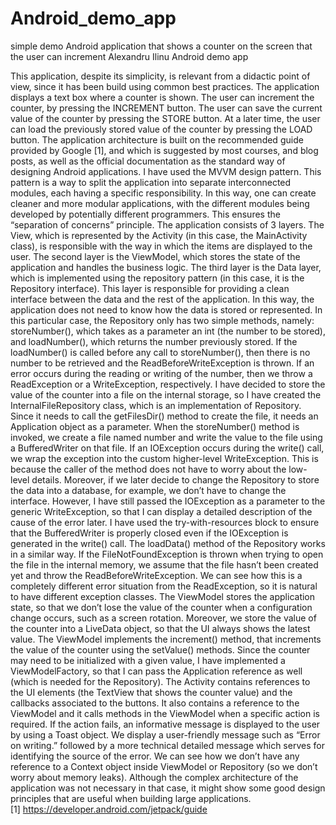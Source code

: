 # Android_demo_app
simple demo Android application that shows a counter on the screen that the user can increment
Alexandru Ilinu
Android demo app

This application, despite its simplicity, is relevant from a didactic point of view, since it has been build using common best practices. 
The application displays a text box where a counter is shown. The user can increment the counter, by pressing the INCREMENT button. The user can save the current value of the counter by pressing the STORE button. At a later time, the user can load the previously stored value of the counter by pressing the LOAD button. 
The application architecture is built on the recommended guide provided by Google [1], and which is suggested by most courses, and blog posts, as well as the official documentation as the standard way of designing Android applications. I have used the MVVM design pattern. This pattern is a way to split the application into separate interconnected modules, each having a specific responsibility. In this way, one can create cleaner and more modular applications, with the different modules being developed by potentially different programmers. This ensures the “separation of concerns” principle. 
The application consists of 3 layers. The View, which is represented by the Activity (in this case, the MainActivity class), is responsible with the way in which the items are displayed to the user. The second layer is the ViewModel, which stores the state of the application and handles the business logic. The third layer is the Data layer, which is implemented using the repository pattern (in this case, it is the Repository interface). This layer is responsible for providing a clean interface between the data and the rest of the application. In this way, the application does not need to know how the data is stored or represented. 
In this particular case, the Repository only has two simple methods, namely: storeNumber(), which takes as a parameter an int (the number to be stored), and loadNumber(), which returns the number previously stored. If the loadNumber() is called before any call to storeNumber(), then there is no number to be retrieved and the ReadBeforeWriteException is thrown. If an error occurs during the reading or writing of the number, then we throw a ReadException or a WriteException, respectively. 
I have decided to store the value of the counter into a file on the internal storage, so I have created the InternalFileRepository class, which is an implementation of Repository. Since it needs to call the getFilesDir() method to create the file, it needs an Application object as a parameter. 
When the storeNumber() method is invoked, we create a file named number and write the value to the file using a BufferedWriter on that file. If an IOException occurs during the write() call, we wrap the exception into the custom higher-level WriteException. This is because the caller of the method does not have to worry about the low-level details. Moreover, if we later decide to change the Repository to store the data into a database, for example, we don’t have to change the interface. However, I have still passed the IOException as a parameter to the generic WriteException, so that I can display a detailed description of the cause of the error later. I have used the try-with-resources block to ensure that the BufferedWriter is properly closed even if the IOException is generated in the write() call. 
The loadData() method of the Repository works in a similar way. If the FileNotFoundException is thrown when trying to open the file in the internal memory, we assume that the file hasn’t been created yet and throw the ReadBeforeWriteException. We can see how this is a completely different error situation from the ReadException, so it is natural to have different exception classes. 
The ViewModel stores the application state, so that we don’t lose the value of the counter when a configuration change occurs, such as a screen rotation. Moreover, we store the value of the counter into a LiveData object, so that the UI always shows the latest value. The ViewModel implements the increment() method, that increments the value of the counter using the setValue() methods. Since the counter may need to be initialized with a given value, I have implemented a ViewModelFactory, so that I can pass the Application reference as well (which is needed for the Repository). 
The Activity contains references to the UI elements (the TextView that shows the counter value) and the callbacks associated to the buttons. It also contains a reference to the ViewModel and it calls methods in the ViewModel when a specific action is required. If the action fails, an informative message is displayed to the user by using a Toast object. We display a user-friendly message such as “Error on writing.” followed by a more technical detailed message which serves for identifying the source of the error. 
We can see how we don’t have any reference to a Context object inside ViewModel or Repository (so we don’t worry about memory leaks). 
Although the complex architecture of the application was not necessary in that case, it might show some good design principles that are useful when building large applications.  
[1] https://developer.android.com/jetpack/guide
